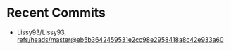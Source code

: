 # Recent Commits

<!-- START gadpp -->
- Lissy93/Lissy93, [refs/heads/master@eb5b3642459531e2cc98e2958418a8c42e933a60](https://github.com/Lissy93/Lissy93/commit/eb5b3642459531e2cc98e2958418a8c42e933a60)
